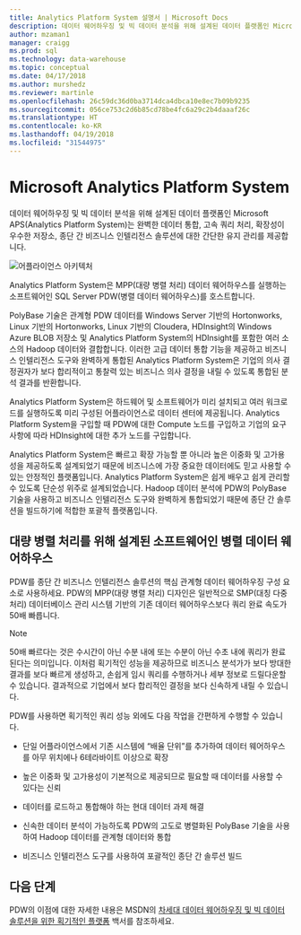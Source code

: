 ```yaml
---
title: Analytics Platform System 설명서 | Microsoft Docs
description: 데이터 웨어하우징 및 빅 데이터 분석을 위해 설계된 데이터 플랫폼인 Microsoft APS(Analytics Platform System)는 완벽한 데이터 통합, 고속 쿼리 처리, 확장성이 우수한 저장소, 종단 간 비즈니스 인텔리전스 솔루션에 대한 간단한 유지 관리를 제공합니다.
author: mzaman1
manager: craigg
ms.prod: sql
ms.technology: data-warehouse
ms.topic: conceptual
ms.date: 04/17/2018
ms.author: murshedz
ms.reviewer: martinle
ms.openlocfilehash: 26c59dc36d0ba3714dca4dbca10e8ec7b09b9235
ms.sourcegitcommit: 056ce753c2d6b85cd78be4fc6a29c2b4daaaf26c
ms.translationtype: HT
ms.contentlocale: ko-KR
ms.lasthandoff: 04/19/2018
ms.locfileid: "31544975"
---
```

# <a name="microsoft-analytics-platform-system"></a>Microsoft Analytics Platform System  
데이터 웨어하우징 및 빅 데이터 분석을 위해 설계된 데이터 플랫폼인 Microsoft APS(Analytics Platform System)는 완벽한 데이터 통합, 고속 쿼리 처리, 확장성이 우수한 저장소, 종단 간 비즈니스 인텔리전스 솔루션에 대한 간단한 유지 관리를 제공합니다.  
  
![어플라이언스 아키텍처](media/architecture-high-level.png "어플라이언스 아키텍처")  
  
Analytics Platform System은 MPP(대량 병렬 처리) 데이터 웨어하우스를 실행하는 소프트웨어인 SQL Server PDW(병렬 데이터 웨어하우스)를 호스트합니다.  
  
PolyBase 기술은 관계형 PDW 데이터를 Windows Server 기반의 Hortonworks, Linux 기반의 Hortonworks, Linux 기반의 Cloudera, HDInsight의 Windows Azure BLOB 저장소 및 Analytics Platform System의 HDInsight를 포함한 여러 소스의 Hadoop 데이터와 결합합니다. 이러한 고급 데이터 통합 기능을 제공하고 비즈니스 인텔리전스 도구와 완벽하게 통합된 Analytics Platform System은 기업의 의사 결정권자가 보다 합리적이고 통찰력 있는 비즈니스 의사 결정을 내릴 수 있도록 통합된 분석 결과를 반환합니다.  
  
Analytics Platform System은 하드웨어 및 소프트웨어가 미리 설치되고 여러 워크로드를 실행하도록 미리 구성된 어플라이언스로 데이터 센터에 제공됩니다. Analytics Platform System을 구입할 때 PDW에 대한 Compute 노드를 구입하고 기업의 요구 사항에 따라 HDInsight에 대한 추가 노드를 구입합니다.  
  
Analytics Platform System은 빠르고 확장 가능할 뿐 아니라 높은 이중화 및 고가용성을 제공하도록 설계되었기 때문에 비즈니스에 가장 중요한 데이터에도 믿고 사용할 수 있는 안정적인 플랫폼입니다. Analytics Platform System은 쉽게 배우고 쉽게 관리할 수 있도록 단순성 위주로 설계되었습니다. Hadoop 데이터 분석에 PDW의 PolyBase 기술을 사용하고 비즈니스 인텔리전스 도구와 완벽하게 통합되었기 때문에 종단 간 솔루션을 빌드하기에 적합한 포괄적 플랫폼입니다.  
  
  
## <a name="parallel-data-warehouse-software-designed-for-massively-parallel-processing"></a>대량 병렬 처리를 위해 설계된 소프트웨어인 병렬 데이터 웨어하우스
  
PDW를 종단 간 비즈니스 인텔리전스 솔루션의 핵심 관계형 데이터 웨어하우징 구성 요소로 사용하세요. PDW의 MPP(대량 병렬 처리) 디자인은 일반적으로 SMP(대칭 다중 처리) 데이터베이스 관리 시스템 기반의 기존 데이터 웨어하우스보다 쿼리 완료 속도가 50배 빠릅니다.  
  
> [!NOTE]  
> 50배 빠르다는 것은 수시간이 아닌 수분 내에 또는 수분이 아닌 수초 내에 쿼리가 완료된다는 의미입니다. 이처럼 획기적인 성능을 제공하므로 비즈니스 분석가가 보다 방대한 결과를 보다 빠르게 생성하고, 손쉽게 임시 쿼리를 수행하거나 세부 정보로 드릴다운할 수 있습니다. 결과적으로 기업에서 보다 합리적인 결정을 보다 신속하게 내릴 수 있습니다.  
  
PDW를 사용하면 획기적인 쿼리 성능 외에도 다음 작업을 간편하게 수행할 수 있습니다.  
  
-   단일 어플라이언스에서 기존 시스템에 “배율 단위”를 추가하여 데이터 웨어하우스를 아무 위치에나 6테라바이트 이상으로 확장  
  
-   높은 이중화 및 고가용성이 기본적으로 제공되므로 필요할 때 데이터를 사용할 수 있다는 신뢰  
  
-   데이터를 로드하고 통합해야 하는 현대 데이터 과제 해결  
  
-   신속한 데이터 분석이 가능하도록 PDW의 고도로 병렬화된 PolyBase 기술을 사용하여 Hadoop 데이터를 관계형 데이터와 통합  
  
-   비즈니스 인텔리전스 도구를 사용하여 포괄적인 종단 간 솔루션 빌드  

## <a name="next-steps"></a>다음 단계

PDW의 이점에 대한 자세한 내용은 MSDN의 [차세대 데이터 웨어하우징 및 빅 데이터 솔루션을 위한 획기적인 플랫폼](http://msdn.microsoft.com/library/dn520808.aspx) 백서를 참조하세요.  
  


